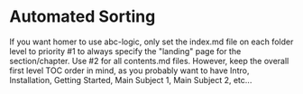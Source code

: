 [title]: # (Automated Sorting)
[tags]: # (folder structure)
[priority]: # (203)
# Automated Sorting

If you want homer to use abc-logic, only set the index.md file on each folder level to priority #1 to always specify the "landing" page for the section/chapter. Use #2 for all contents.md files. However, keep the overall first level TOC order in mind, as you probably want to have Intro, Installation, Getting Started, Main Subject 1, Main Subject 2, etc... 
